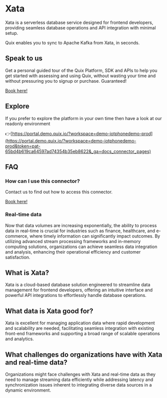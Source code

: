 <!-- START MARKDOWN -->
<!--[tech-name]-->
# Xata

<!--[blurb-about-tech]-->
Xata is a serverless database service designed for frontend developers, providing seamless database operations and API integration with minimal setup.

Quix enables you to sync to Apache Kafka <span id="to_or_from">from</span> <span id="techname">Xata</span>, in seconds.

## Speak to us

Get a personal guided tour of the Quix Platform, SDK and APIs to help you get started with assessing and using Quix, without wasting your time and without pressuring you to signup or purchase. Guaranteed!

[Book here!](https://quix.io/book-a-demo)

## Explore

If you prefer to explore the platform in your own time then have a look at our readonly environment

👉[https://portal.demo.quix.io/?workspace=demo-iotphonedemo-prod](https://portal.demo.quix.io/?workspace=demo-iotphonedemo-prod&token=pat-65bd4b619ca64597ad74354b35eb8622&_ga=docs_connector_pages)

## FAQ 

### How can I use this connector?

Contact us to find out how to access this connector.

[Book here!](https://quix.io/book-a-demo)

### Real-time data

Now that data volumes are increasing exponentially, the ability to process data in real-time is crucial for industries such as finance, healthcare, and e-commerce, where timely information can significantly impact outcomes. By utilizing advanced stream processing frameworks and in-memory computing solutions, organizations can achieve seamless data integration and analysis, enhancing their operational efficiency and customer satisfaction.

## What is <span id="techname">Xata</span>?

<!--[tech-seo-text]-->
Xata is a cloud-based database solution engineered to streamline data management for frontend developers, offering an intuitive interface and powerful API integrations to effortlessly handle database operations.

## What data is <span id="techname">Xata</span> good for?

<!--[tech-data-seo-text]-->
Xata is excellent for managing application data where rapid development and scalability are needed, facilitating seamless integration with existing front-end frameworks and supporting a broad range of scalable operations and analytics.

## What challenges do organizations have with <span id="techname">Xata</span> and real-time data?

<!--[tech-challenges-seo-text]-->
Organizations might face challenges with Xata and real-time data as they need to manage streaming data efficiently while addressing latency and synchronization issues inherent to integrating diverse data sources in a dynamic environment.
<!-- END MARKDOWN -->